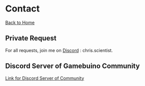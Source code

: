 
# Contact

[Back to Home](./README.MD)

## Private Request

For all requests, join me on [Discord](https://discord.com/login) : chris.scientist.

## Discord Server of Gamebuino Community

[Link for Discord Server of Community](https://discord.gg/aB6QxTBjBQ)
